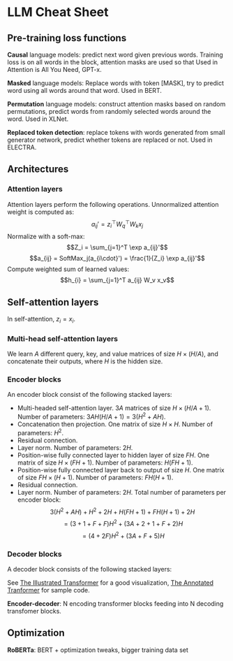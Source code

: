 
# LLM Cheat Sheet

## Pre-training loss functions

**Causal** language models: predict next word given previous words. Training loss is on all words in the block, attention masks are used so that Used in Attention is All You Need, GPT-x. 

**Masked** language models: Replace words with token [MASK], try to predict word using all words around that word. Used in BERT. 

**Permutation** language models: construct attention masks based on random permutations, predict words from randomly selected words around the word. Used in XLNet. 

**Replaced token detection**:  replace tokens with words generated from small generator network, predict whether tokens are replaced or not. Used in ELECTRA. 

## Architectures

### Attention layers

Attention layers perform the following operations. 
Unnormalized attention weight is computed as:
$$a_{ij}' = z_i^\top W_q^\top W_k x_j$$ 
Normalize with a soft-max:
$$Z_i = \sum_{j=1}^T \exp a_{ij}'$$
$$a_{ij} = SoftMax_j(a_{i\cdot}') = \frac{1}{Z_i} \exp a_{ij}'$$
Compute weighted sum of learned values:
$$h_{i} = \sum_{j=1}^T a_{ij} W_v x_v$$

## Self-attention layers

In self-attention, $z_i = x_i$. 

### Multi-head self-attention layers

We learn $A$ different query, key, and value matrices of size $H \times (H/A)$, and concatenate their outputs, where $H$ is the hidden size. 

### Encoder blocks

An encoder block consist of the following stacked layers:
* Multi-headed self-attention layer. $3A$ matrices of size $H \times (H/A+1)$. Number of parameters: $3 A H (H/A + 1) = 3(H^2 + AH)$.
* Concatenation then projection. One matrix of size $H \times H$. Number of parameters: $H^2$. 
* Residual connection. 
* Layer norm. Number of parameters: $2H$.
* Position-wise fully connected layer to hidden layer of size $FH$. One matrix of size $H \times (FH+1)$. Number of parameters: $H(FH+1)$. 
* Position-wise fully connected layer back to output of size $H$. One matrix of size $FH \times (H+1)$. Number of parameters: $FH(H+1)$. 
* Residual connection.
* Layer norm. Number of parameters: $2H$. 
Total number of parameters per encoder block: 
$$3(H^2 + AH) + H^2 + 2H + H(FH+1) + FH(H+1) + 2H$$
$$= (3 + 1 + F + F)H^2 + (3A + 2 + 1 + F + 2)H$$
$$= (4+2F)H^2 + (3A + F + 5)H$$

### Decoder blocks
A decoder block consists of the following stacked layers:


See [The Illustrated Transformer](https://jalammar.github.io/illustrated-transformer/) for a good visualization, [The Annotated Tranformer](https://nlp.seas.harvard.edu/2018/04/03/attention.html) for sample code. 

**Encoder-decoder**: N encoding transformer blocks feeding into N decoding transfomer blocks. 

## Optimization

**RoBERTa**: BERT + optimization tweaks, bigger training data set
